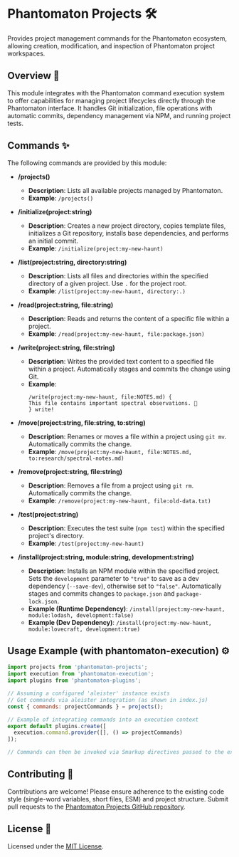 # Phantomaton Projects 🛠️

Provides project management commands for the Phantomaton ecosystem, allowing creation, modification, and inspection of Phantomaton project workspaces.

## Overview 📖

This module integrates with the Phantomaton command execution system to offer capabilities for managing project lifecycles directly through the Phantomaton interface. It handles Git initialization, file operations with automatic commits, dependency management via NPM, and running project tests.

## Commands ✨

The following commands are provided by this module:

*   **/projects()**
    *   **Description**: Lists all available projects managed by Phantomaton.
    *   **Example**: `/projects()`

*   **/initialize(project:string)**
    *   **Description**: Creates a new project directory, copies template files, initializes a Git repository, installs base dependencies, and performs an initial commit.
    *   **Example**: `/initialize(project:my-new-haunt)`

*   **/list(project:string, directory:string)**
    *   **Description**: Lists all files and directories within the specified directory of a given project. Use `.` for the project root.
    *   **Example**: `/list(project:my-new-haunt, directory:.)`

*   **/read(project:string, file:string)**
    *   **Description**: Reads and returns the content of a specific file within a project.
    *   **Example**: `/read(project:my-new-haunt, file:package.json)`

*   **/write(project:string, file:string)**
    *   **Description**: Writes the provided text content to a specified file within a project. Automatically stages and commits the change using Git.
    *   **Example**:
        ```smarkup
        /write(project:my-new-haunt, file:NOTES.md) {
        This file contains important spectral observations. 👻
        } write!
        ```

*   **/move(project:string, file:string, to:string)**
    *   **Description**: Renames or moves a file within a project using `git mv`. Automatically commits the change.
    *   **Example**: `/move(project:my-new-haunt, file:NOTES.md, to:research/spectral-notes.md)`

*   **/remove(project:string, file:string)**
    *   **Description**: Removes a file from a project using `git rm`. Automatically commits the change.
    *   **Example**: `/remove(project:my-new-haunt, file:old-data.txt)`

*   **/test(project:string)**
    *   **Description**: Executes the test suite (`npm test`) within the specified project's directory.
    *   **Example**: `/test(project:my-new-haunt)`

*   **/install(project:string, module:string, development:string)**
    *   **Description**: Installs an NPM module within the specified project. Sets the `development` parameter to `"true"` to save as a dev dependency (`--save-dev`), otherwise set to `"false"`. Automatically stages and commits changes to `package.json` and `package-lock.json`.
    *   **Example (Runtime Dependency)**: `/install(project:my-new-haunt, module:lodash, development:false)`
    *   **Example (Dev Dependency)**: `/install(project:my-new-haunt, module:lovecraft, development:true)`

## Usage Example (with phantomaton-execution) ⚙️

```javascript
import projects from 'phantomaton-projects';
import execution from 'phantomaton-execution';
import plugins from 'phantomaton-plugins';

// Assuming a configured 'aleister' instance exists
// Get commands via aleister integration (as shown in index.js)
const { commands: projectCommands } = projects(); 

// Example of integrating commands into an execution context
export default plugins.create([
  execution.command.provider([], () => projectCommands)
]);

// Commands can then be invoked via Smarkup directives passed to the executor.
```

## Contributing 🤝

Contributions are welcome! Please ensure adherence to the existing code style (single-word variables, short files, ESM) and project structure. Submit pull requests to the [Phantomaton Projects GitHub repository](https://github.com/phantomaton-ai/phantomaton-projects).

## License 📜

Licensed under the [MIT License](LICENSE).